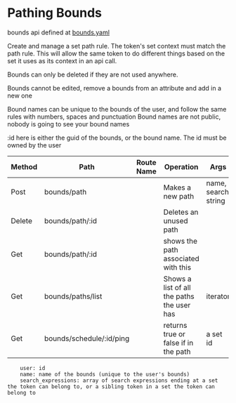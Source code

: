 # Pathing Bounds

bounds api defined at [bounds.yaml](../../api-docs/bounds.yaml)

Create and manage a set path rule. The token's set context must match the path rule.
This will allow the same token to do different things based on the set it uses as its context in an api call.

Bounds can only be deleted if they are not used anywhere.

Bounds cannot be edited, remove a bounds from an attribute and add in a new one

Bound names can be unique to the bounds of the user, and follow the same rules with numbers, spaces and punctuation
Bound names are not public, nobody is going to see your bound names

:id here is either the guid of the bounds, or the bound name. The id must be owned by the user



| Method | Path                     | Route Name | Operation                                  | Args                |
|--------|--------------------------|------------|--------------------------------------------|---------------------|
| Post   | bounds/path              |            | Makes a new path                           | name, search string |
| Delete | bounds/path/:id          |            | Deletes an unused path                     |                     |
| Get    | bounds/path/:id          |            | shows the path associated with this        |                     |
| Get    | bounds/paths/list        |            | Shows a list of all the paths the user has | iterator            |
| Get    | bounds/schedule/:id/ping |            | returns true or false if in the path       | a set id            |


        user: id
        name: name of the bounds (unique to the user's bounds)
        search_expressions: array of search expressions ending at a set the token can belong to, or a sibling token in a set the token can belong to
